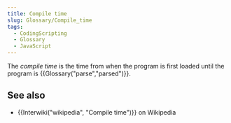 ```yaml
---
title: Compile time
slug: Glossary/Compile_time
tags:
  - CodingScripting
  - Glossary
  - JavaScript
---
```

The _compile time_ is the time from when the program is first loaded until the program is {{Glossary("parse","parsed")}}.

## See also

- {{Interwiki("wikipedia", "Compile time")}} on Wikipedia
